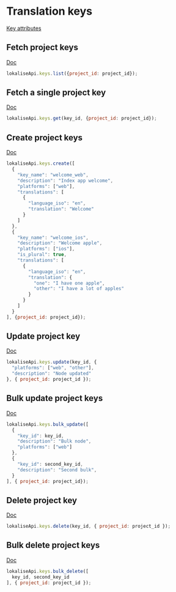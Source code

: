 # Translation keys

[Key attributes](https://app.lokalise.com/api2docs/curl/#object-keys)

## Fetch project keys

[Doc](https://app.lokalise.com/api2docs/curl/#transition-list-all-keys-get)

```js
lokaliseApi.keys.list({project_id: project_id});
```

## Fetch a single project key

[Doc](https://app.lokalise.com/api2docs/curl/#transition-retrieve-a-key-get)

```js
lokaliseApi.keys.get(key_id, {project_id: project_id});
```

## Create project keys

[Doc](https://app.lokalise.com/api2docs/curl/#transition-create-keys-post)

```js
lokaliseApi.keys.create([
  {
    "key_name": "welcome_web",
    "description": "Index app welcome",
    "platforms": ["web"],
    "translations": [
      {
        "language_iso": "en",
        "translation": "Welcome"
      }
    ]
  },
  {
    "key_name": "welcome_ios",
    "description": "Welcome apple",
    "platforms": ["ios"],
    "is_plural": true,
    "translations": [
      {
        "language_iso": "en",
        "translation": {
          "one": "I have one apple",
          "other": "I have a lot of apples"
        }
      }
    ]
  }
], {project_id: project_id});
```

## Update project key

[Doc](https://app.lokalise.com/api2docs/curl/#transition-update-a-key-put)

```js
lokaliseApi.keys.update(key_id, {
  "platforms": ["web", "other"],
  "description": "Node updated"
}, { project_id: project_id });
```

## Bulk update project keys

[Doc](https://app.lokalise.com/api2docs/curl/#transition-bulk-update-put)

```js
lokaliseApi.keys.bulk_update([
  {
    "key_id": key_id,
    "description": "Bulk node",
    "platforms": ["web"]
  },
  {
    "key_id": second_key_id,
    "description": "Second bulk",
  }
], { project_id: project_id});
```

## Delete project key

[Doc](https://app.lokalise.com/api2docs/curl/#transition-delete-a-key-delete)

```js
lokaliseApi.keys.delete(key_id, { project_id: project_id });
```

## Bulk delete project keys

[Doc](https://app.lokalise.com/api2docs/curl/#transition-delete-multiple-keys-delete)

```js
lokaliseApi.keys.bulk_delete([
  key_id, second_key_id
], { project_id: project_id });
```
